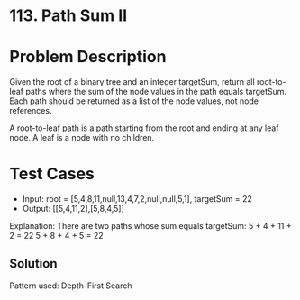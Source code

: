 # 113. Path Sum II


# Problem Description

Given the root of a binary tree and an integer targetSum, return all root-to-leaf paths where the sum of the node values in the path equals targetSum. Each path should be returned as a list of the node values, not node references.

A root-to-leaf path is a path starting from the root and ending at any leaf node. A leaf is a node with no children.

# Test Cases

- Input: root = [5,4,8,11,null,13,4,7,2,null,null,5,1], targetSum = 22
- Output: [[5,4,11,2],[5,8,4,5]]

Explanation: There are two paths whose sum equals targetSum:
5 + 4 + 11 + 2 = 22
5 + 8 + 4 + 5 = 22


## Solution

Pattern used: Depth-First Search